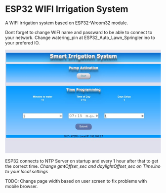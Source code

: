 # ESP32 WIFI Irrigation System

A WIFI irrigation system based on ESP32-Wroom32 module.

Dont forget to change WIFI name and passward to be able to connect to your network.
Change watering_pin at ESP32_Auto_Lawn_Springler.ino to your prefered IO.

![Web Page](https://github.com/AntreasMCU/ESP32-WIFI-Irrigation-System/blob/main/images/sis_web.jpg)

ESP32 connects to NTP Server on startup and every 1 hour after that to get the correct time.
*Change gmtOffset_sec and daylightOffset_sec on Time.ino to your local settings*



TODO: Change page width based on user screen to fix problems with mobile browser.
